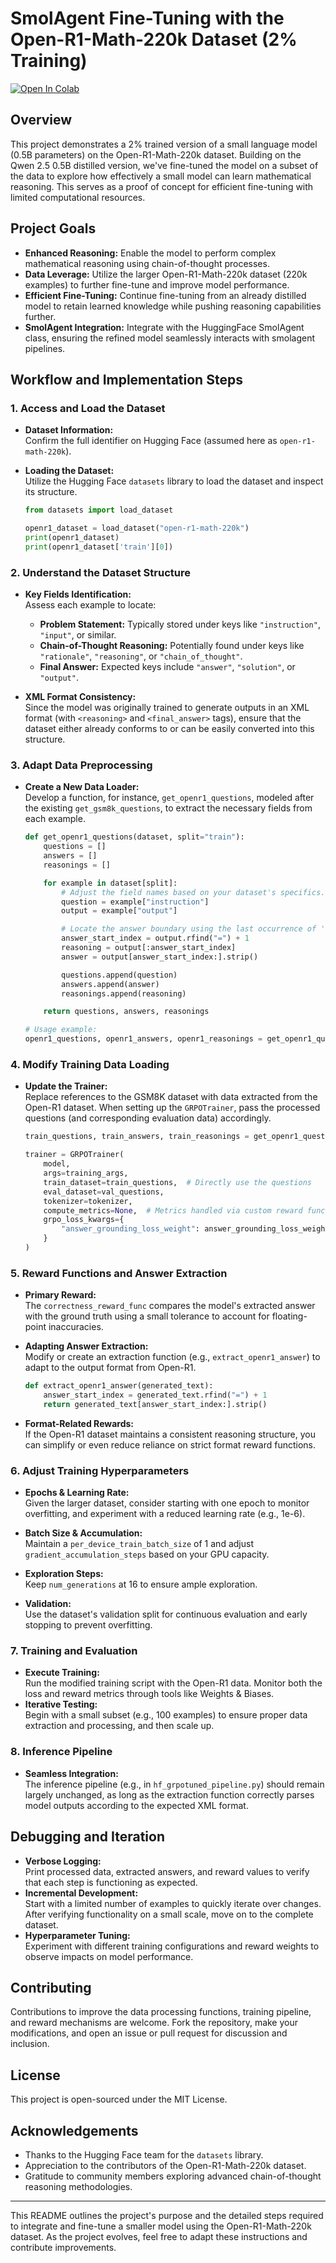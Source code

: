 # SmolAgent Fine-Tuning with the Open-R1-Math-220k Dataset (2% Training)

[![Open In Colab](https://colab.research.google.com/assets/colab-badge.svg)](Qwen2.5-.5BOpenR1.ipynb)

## Overview

This project demonstrates a 2% trained version of a small language model (0.5B parameters) on the Open-R1-Math-220k dataset. Building on the Qwen 2.5 0.5B distilled version, we've fine-tuned the model on a subset of the data to explore how effectively a small model can learn mathematical reasoning. This serves as a proof of concept for efficient fine-tuning with limited computational resources.

## Project Goals

- **Enhanced Reasoning:** Enable the model to perform complex mathematical reasoning using chain-of-thought processes.
- **Data Leverage:** Utilize the larger Open-R1-Math-220k dataset (220k examples) to further fine-tune and improve model performance.
- **Efficient Fine-Tuning:** Continue fine-tuning from an already distilled model to retain learned knowledge while pushing reasoning capabilities further.
- **SmolAgent Integration:** Integrate with the HuggingFace SmolAgent class, ensuring the refined model seamlessly interacts with smolagent pipelines.

## Workflow and Implementation Steps

### 1. Access and Load the Dataset

- **Dataset Information:**  
  Confirm the full identifier on Hugging Face (assumed here as `open-r1-math-220k`).

- **Loading the Dataset:**  
  Utilize the Hugging Face `datasets` library to load the dataset and inspect its structure.

  ```python
  from datasets import load_dataset

  openr1_dataset = load_dataset("open-r1-math-220k")
  print(openr1_dataset)
  print(openr1_dataset['train'][0])
  ```

### 2. Understand the Dataset Structure

- **Key Fields Identification:**  
  Assess each example to locate:
  - **Problem Statement:** Typically stored under keys like `"instruction"`, `"input"`, or similar.
  - **Chain-of-Thought Reasoning:** Potentially found under keys like `"rationale"`, `"reasoning"`, or `"chain_of_thought"`.
  - **Final Answer:** Expected keys include `"answer"`, `"solution"`, or `"output"`.

- **XML Format Consistency:**  
  Since the model was originally trained to generate outputs in an XML format (with `<reasoning>` and `<final_answer>` tags), ensure that the dataset either already conforms to or can be easily converted into this structure.

### 3. Adapt Data Preprocessing

- **Create a New Data Loader:**  
  Develop a function, for instance, `get_openr1_questions`, modeled after the existing `get_gsm8k_questions`, to extract the necessary fields from each example.

  ```python
  def get_openr1_questions(dataset, split="train"):
      questions = []
      answers = []
      reasonings = []

      for example in dataset[split]:
          # Adjust the field names based on your dataset's specifics.
          question = example["instruction"]  
          output = example["output"]

          # Locate the answer boundary using the last occurrence of '='
          answer_start_index = output.rfind("=") + 1
          reasoning = output[:answer_start_index]
          answer = output[answer_start_index:].strip()

          questions.append(question)
          answers.append(answer)
          reasonings.append(reasoning)

      return questions, answers, reasonings

  # Usage example:
  openr1_questions, openr1_answers, openr1_reasonings = get_openr1_questions(openr1_dataset)
  ```

### 4. Modify Training Data Loading

- **Update the Trainer:**  
  Replace references to the GSM8K dataset with data extracted from the Open-R1 dataset. When setting up the `GRPOTrainer`, pass the processed questions (and corresponding evaluation data) accordingly.

  ```python
  train_questions, train_answers, train_reasonings = get_openr1_questions(openr1_dataset)

  trainer = GRPOTrainer(
      model,
      args=training_args,
      train_dataset=train_questions,  # Directly use the questions
      eval_dataset=val_questions,
      tokenizer=tokenizer,
      compute_metrics=None,  # Metrics handled via custom reward functions
      grpo_loss_kwargs={
          "answer_grounding_loss_weight": answer_grounding_loss_weight,
      }
  )
  ```

### 5. Reward Functions and Answer Extraction

- **Primary Reward:**  
  The `correctness_reward_func` compares the model's extracted answer with the ground truth using a small tolerance to account for floating-point inaccuracies.

- **Adapting Answer Extraction:**  
  Modify or create an extraction function (e.g., `extract_openr1_answer`) to adapt to the output format from Open-R1.

  ```python
  def extract_openr1_answer(generated_text):
      answer_start_index = generated_text.rfind("=") + 1
      return generated_text[answer_start_index:].strip()
  ```

- **Format-Related Rewards:**  
  If the Open-R1 dataset maintains a consistent reasoning structure, you can simplify or even reduce reliance on strict format reward functions.

### 6. Adjust Training Hyperparameters

- **Epochs & Learning Rate:**  
  Given the larger dataset, consider starting with one epoch to monitor overfitting, and experiment with a reduced learning rate (e.g., 1e-6).
- **Batch Size & Accumulation:**  
  Maintain a `per_device_train_batch_size` of 1 and adjust `gradient_accumulation_steps` based on your GPU capacity.
- **Exploration Steps:**  
  Keep `num_generations` at 16 to ensure ample exploration.

- **Validation:**  
  Use the dataset's validation split for continuous evaluation and early stopping to prevent overfitting.

### 7. Training and Evaluation

- **Execute Training:**  
  Run the modified training script with the Open-R1 data. Monitor both the loss and reward metrics through tools like Weights & Biases.
- **Iterative Testing:**  
  Begin with a small subset (e.g., 100 examples) to ensure proper data extraction and processing, and then scale up.

### 8. Inference Pipeline

- **Seamless Integration:**  
  The inference pipeline (e.g., in `hf_grpotuned_pipeline.py`) should remain largely unchanged, as long as the extraction function correctly parses model outputs according to the expected XML format.

## Debugging and Iteration

- **Verbose Logging:**  
  Print processed data, extracted answers, and reward values to verify that each step is functioning as expected.
- **Incremental Development:**  
  Start with a limited number of examples to quickly iterate over changes. After verifying functionality on a small scale, move on to the complete dataset.
- **Hyperparameter Tuning:**  
  Experiment with different training configurations and reward weights to observe impacts on model performance.

## Contributing

Contributions to improve the data processing functions, training pipeline, and reward mechanisms are welcome. Fork the repository, make your modifications, and open an issue or pull request for discussion and inclusion.

## License

This project is open-sourced under the MIT License.

## Acknowledgements

- Thanks to the Hugging Face team for the `datasets` library.
- Appreciation to the contributors of the Open-R1-Math-220k dataset.
- Gratitude to community members exploring advanced chain-of-thought reasoning methodologies.

---

This README outlines the project's purpose and the detailed steps required to integrate and fine-tune a smaller model using the Open-R1-Math-220k dataset. As the project evolves, feel free to adapt these instructions and contribute improvements.